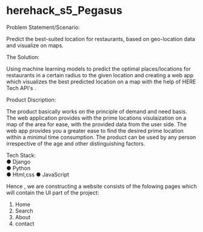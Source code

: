 # herehack_s5_Pegasus
<!--- Predicting prime locations for atms/shops and billboards by geolocation analysis -->


Problem Statement/Scenario:

Predict the best-suited location for restaurants, based on geo-location data and visualize on maps.

The Solution:

Using machine learning models to predict the optimal places/locations for restaurants in a certain radius to the given location and creating a web app which visualizes 
the best predicted location on a map with the help of HERE Tech API's .

Product Discription:

The product basically works on the principle of demand and need basis. The web application provides with the prime locations visulaization on a map of the area for ease, with the provided data from the user side. The web app provides you a greater ease to find the desired prime location within a minimul time consumption. The product can be used by any person irrespective of the age and other distinguishing factors.

Tech Stack:  
        ● Django      
        ● Python       
        ● Html,css 
        ● JavaScript
        
Hence , we are constructing a website consists of the folowing pages which will contain the UI part of the project: 
1) Home 
2) Search 
3) About 
4) contact



